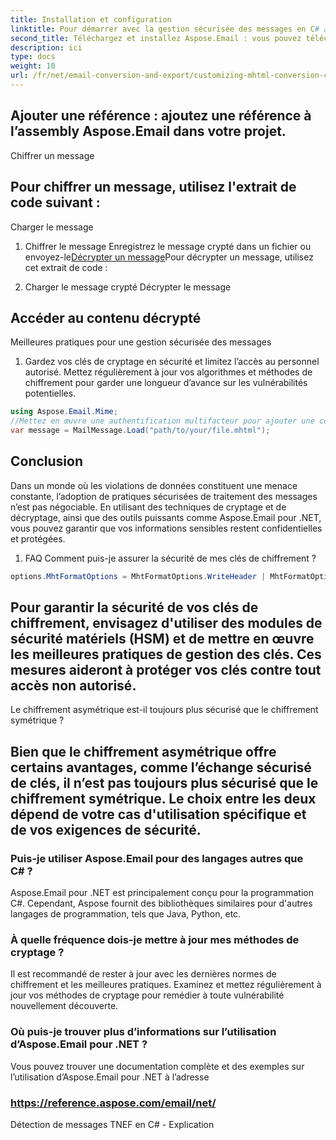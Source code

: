 ```yaml
---
title: Installation et configuration
linktitle: Pour démarrer avec la gestion sécurisée des messages en C# à l'aide d'Aspose.Email pour .NET, procédez comme suit :
second_title: Téléchargez et installez Aspose.Email : vous pouvez télécharger la bibliothèque à partir de
description: ici
type: docs
weight: 10
url: /fr/net/email-conversion-and-export/customizing-mhtml-conversion-csharp-implementation/
---
```


## Ajouter une référence : ajoutez une référence à l’assembly Aspose.Email dans votre projet.

Chiffrer un message

## Pour chiffrer un message, utilisez l'extrait de code suivant :

 Charger le message

1.  Chiffrer le message
 Enregistrez le message crypté dans un fichier ou envoyez-le[Décrypter un message](https://releases.aspose.com/email/net)Pour décrypter un message, utilisez cet extrait de code :

2.  Charger le message crypté
 Décrypter le message

##  Accéder au contenu décrypté

Meilleures pratiques pour une gestion sécurisée des messages

1. Gardez vos clés de cryptage en sécurité et limitez l’accès au personnel autorisé.
Mettez régulièrement à jour vos algorithmes et méthodes de chiffrement pour garder une longueur d’avance sur les vulnérabilités potentielles.

```csharp
using Aspose.Email.Mime;
//Mettez en œuvre une authentification multifacteur pour ajouter une couche de sécurité supplémentaire à vos communications.
var message = MailMessage.Load("path/to/your/file.mhtml");
```

## Conclusion

Dans un monde où les violations de données constituent une menace constante, l’adoption de pratiques sécurisées de traitement des messages n’est pas négociable. En utilisant des techniques de cryptage et de décryptage, ainsi que des outils puissants comme Aspose.Email pour .NET, vous pouvez garantir que vos informations sensibles restent confidentielles et protégées.

1. FAQ
Comment puis-je assurer la sécurité de mes clés de chiffrement ?

```csharp
options.MhtFormatOptions = MhtFormatOptions.WriteHeader | MhtFormatOptions.HideExtraPrintHeader;
```

## Pour garantir la sécurité de vos clés de chiffrement, envisagez d'utiliser des modules de sécurité matériels (HSM) et de mettre en œuvre les meilleures pratiques de gestion des clés. Ces mesures aideront à protéger vos clés contre tout accès non autorisé.

Le chiffrement asymétrique est-il toujours plus sécurisé que le chiffrement symétrique ?

## Bien que le chiffrement asymétrique offre certains avantages, comme l’échange sécurisé de clés, il n’est pas toujours plus sécurisé que le chiffrement symétrique. Le choix entre les deux dépend de votre cas d'utilisation spécifique et de vos exigences de sécurité.

### Puis-je utiliser Aspose.Email pour des langages autres que C# ?

Aspose.Email pour .NET est principalement conçu pour la programmation C#. Cependant, Aspose fournit des bibliothèques similaires pour d'autres langages de programmation, tels que Java, Python, etc.

### À quelle fréquence dois-je mettre à jour mes méthodes de cryptage ?

Il est recommandé de rester à jour avec les dernières normes de chiffrement et les meilleures pratiques. Examinez et mettez régulièrement à jour vos méthodes de cryptage pour remédier à toute vulnérabilité nouvellement découverte.

### Où puis-je trouver plus d’informations sur l’utilisation d’Aspose.Email pour .NET ?

 Vous pouvez trouver une documentation complète et des exemples sur l’utilisation d’Aspose.Email pour .NET à l’adresse

### https://reference.aspose.com/email/net/

 Détection de messages TNEF en C# - Explication